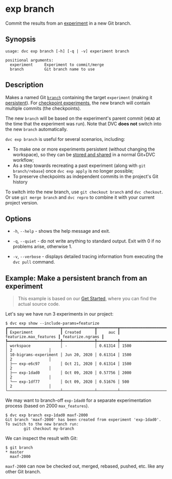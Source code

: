 # exp branch

Commit the results from an [experiment](/doc/command-reference/exp) in a new Git
branch.

## Synopsis

```usage
usage: dvc exp branch [-h] [-q | -v] experiment branch

positional arguments:
  experiment     Experiment to commit/merge
  branch         Git branch name to use
```

## Description

Makes a named Git
[`branch`](https://git-scm.com/book/en/v2/Git-Branching-Basic-Branching-and-Merging)
containing the target `experiment` (making it
[persistent](/doc/user-guide/experiment-management#persistent-experiments)). For
[checkpoint experiments](/doc/command-reference/exp/run#checkpoints), the new
branch will contain multiple commits (the checkpoints).

The new `branch` will be based on the experiment's parent commit (`HEAD` at the
time that the experiment was run). Note that DVC **does not** switch into the
new `branch` automatically.

`dvc exp branch` is useful for several scenarios, including:

- To make one or more experiments persistent (without changing the workspace),
  so they can be
  [stored and shared](https://dvc.org/doc/use-cases/sharing-data-and-model-files)
  in a normal Git+DVC workflow;
- As a step towards recreating a past experiment (along with
  `git branch/rebase`) once `dvc exp apply` is no longer possible;
- To preserve checkpoints as independent commits in the project's Git history

To switch into the new branch, use `git checkout branch` and `dvc checkout`. Or
use `git merge branch` and `dvc repro` to combine it with your current project
version.

## Options

- `-h`, `--help` - shows the help message and exit.

- `-q`, `--quiet` - do not write anything to standard output. Exit with 0 if no
  problems arise, otherwise 1.

- `-v`, `--verbose` - displays detailed tracing information from executing the
  `dvc pull` command.

## Example: Make a persistent branch from an experiment

> This example is based on our [Get Started](/doc/start/experiments), where you
> can find the actual source code.

Let's say we have run 3 experiments in our project:

```dvc
$ dvc exp show --include-params=featurize
┏━━━━━━━━━━━━━━━━━━━━━━━┳━━━━━━━━━━━━━━┳━━━━━━━━━┳━━━━━━━━━━━━━━━━━━━━━━━━┳━━━━━━━━━━━━━━━━━━┓
┃ Experiment            ┃ Created      ┃     auc ┃ featurize.max_features ┃ featurize.ngrams ┃
┡━━━━━━━━━━━━━━━━━━━━━━━╇━━━━━━━━━━━━━━╇━━━━━━━━━╇━━━━━━━━━━━━━━━━━━━━━━━━╇━━━━━━━━━━━━━━━━━━┩
│ workspace             │ -            │ 0.61314 │ 1500                   │ 2                │
│ 10-bigrams-experiment │ Jun 20, 2020 │ 0.61314 │ 1500                   │ 2                │
│ ├── exp-e6c97         │ Oct 21, 2020 │ 0.61314 │ 1500                   │ 2                │
│ ├── exp-1dad0         │ Oct 09, 2020 │ 0.57756 │ 2000                   │ 2                │
│ └── exp-1df77         │ Oct 09, 2020 │ 0.51676 │ 500                    │ 2                │
└───────────────────────┴──────────────┴─────────┴────────────────────────┴──────────────────┘
```

We may want to branch-off `exp-1dad0` for a separate experimentation process
(based on 2000 `max_features`).

```dvc
$ dvc exp branch exp-1dad0 maxf-2000
Git branch 'maxf-2000' has been created from experiment 'exp-1dad0'.
To switch to the new branch run:
        git checkout my-branch
```

We can inspect the result with Git:

```dvc
$ git branch
* master
  maxf-2000
```

`maxf-2000` can now be checked out, merged, rebased, pushed, etc. like any other
Git branch.
